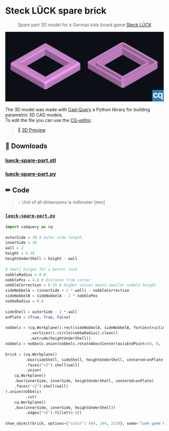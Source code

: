 # Steck LÜCK spare brick
> Spare part 3D model for a German kids board game [Steck LÜCK](https://www.westermann.de/produktfamilie/STECKLUEK/)

![preview](/image/lueck-spare-part-preview.png)

The 3D model was made with [Cad-Query](https://cadquery.readthedocs.io/) 
a Python library for building parametric 3D CAD models.  
To edit the file you can use the [CQ-editor](https://github.com/CadQuery/CQ-editor).

> 🔎 [3D Preview](https://tobsef.github.io/lueck-spare-part-3d-model/)

## 💾 Downloads
### [lueck-spare-part.stl](lueck-spare-part.stl)
### [lueck-spare-part.py](lueck-spare-part.py)

## ✏ Code
> 💡 Unit of all dimensions is millimeter [mm]
### [`lueck-spare-part.py`](lueck-spare-part.py)
```python
import cadquery as cq

outerSide = 39 # Outer side length
innerSide = 26
wall = 2
height = 6.38
heightUnderShell = height - wall

# Small bulges for a better lock
nobbleRadius = 0.8
nobblePos = 4.8 # Distance from corner
nobbleCorrection = 0.15 # Higher values means smaller nobble height
sideNobbelA = (innerSide + 2 * wall) - nobbleCorrection
sideNobbelB = sideNobbelA - 2 * nobblePos
nobbeRadius = 0.4

sideShell = outerSide - 2 * wall
onPlate = (True, True, False)

nobbels = (cq.Workplane().rect(sideNobbelA, sideNobbelB, forConstruction=True)
           .vertices().circle(nobbeRadius).clean()
           .extrude(heightUnderShell))
nobbels = nobbels.union(nobbels.rotateAboutCenter(axisEndPoint=(0, 0, 1), angleDegrees = 90))

brick = (cq.Workplane()
         .box(sideShell, sideShell, heightUnderShell, centered=onPlate)
         .faces("+Z").shell(wall)
         .union(
    cq.Workplane()
    .box(innerSide, innerSide, heightUnderShell, centered=onPlate)
    .faces("+Z").shell(wall)
).union(nobbels)
         .cut(
    cq.Workplane()
    .box(innerSide, innerSide, heightUnderShell))
         .edges("<Z").fillet(0.8))

show_object(brick, options={"color": (64, 164, 223)}, name='luek game brick')
```